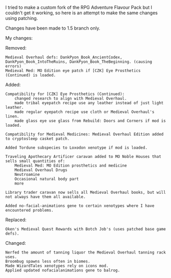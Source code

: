 I tried to make a custom fork of the RPG Adventure Flavour Pack but I couldn't get it working, so here is an attempt to make the same changes using patching.

Changes have been made to 1.5 branch only.

My changes:

Removed:
    
    Medieval Overhaul defs: DankPyon_Book_AncientCodex, DankPyon_Book_IntoTheRuins, DankPyon_Book_TheBeginning. (causing errors)
    Medieval Med: MO Edition eye patch if [CZK] Eye Prosthetics (Continued) is loaded.

Added:

    Compatibility for [CZK] Eye Prosthetics (Continued):
        changed research to align with Medieval Overhaul.
        made tribal eyepatch recipe use any leather instead of just light leather.
        made regular eyepatch recipe use cloth or Medieval Overhaul's linen.
        made glass eye use glass from Rebuild: Doors and Corners if mod is loaded.

    Compatibility for Medieval Medicines: Medieval Overhaul Edition added to cryptosleep casket patch.

    Added Tordune subspecies to Loxodon xenotype if mod is loaded.

    Traveling Apothecary Artificer caravan added to MO Noble Houses that sells small quantities of:
        Medieval Med: MO Edition prosthetics and medicine
        Medieval Overhaul Drugs
        Neutroamine
        Occasional natural body part
        more

    Library trader caravan now sells all Medieval Overhaul books, but will not always have them all available.

    Added no-facial-animations gene to certain xenotypes where I have encountered problems.

Replaced:

    Oken's Medieval Quest Rewards with Botch Job's (uses patched base game defs).

Changed:

    Nerfed the amount of tanning liquor the Medieval Overhaul tanning rack uses.
    Broombug spawns less often in biomes.
    Made WizardTales xenotypes rely on icons mod.
    Applied updated nofacialanimations gene to balrog.
